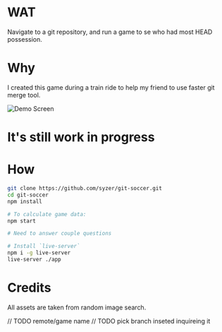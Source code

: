 # WAT

Navigate to a git repository, and run a game to se who had most HEAD possession.

# Why
I created this game during a train ride to help my friend to use faster git merge tool.

![Demo Screen](https://raw.github.com/syzer/git-soccer/master/doc/game.png)

# It's still work in progress

# How

```sh
git clone https://github.com/syzer/git-soccer.git
cd git-soccer
npm install

# To calculate game data:
npm start

# Need to answer couple questions

# Install `live-server`
npm i -g live-server
live-server ./app
```

# Credits

All assets are taken from random image search.

// TODO remote/game name
// TODO pick branch inseted inquireing it